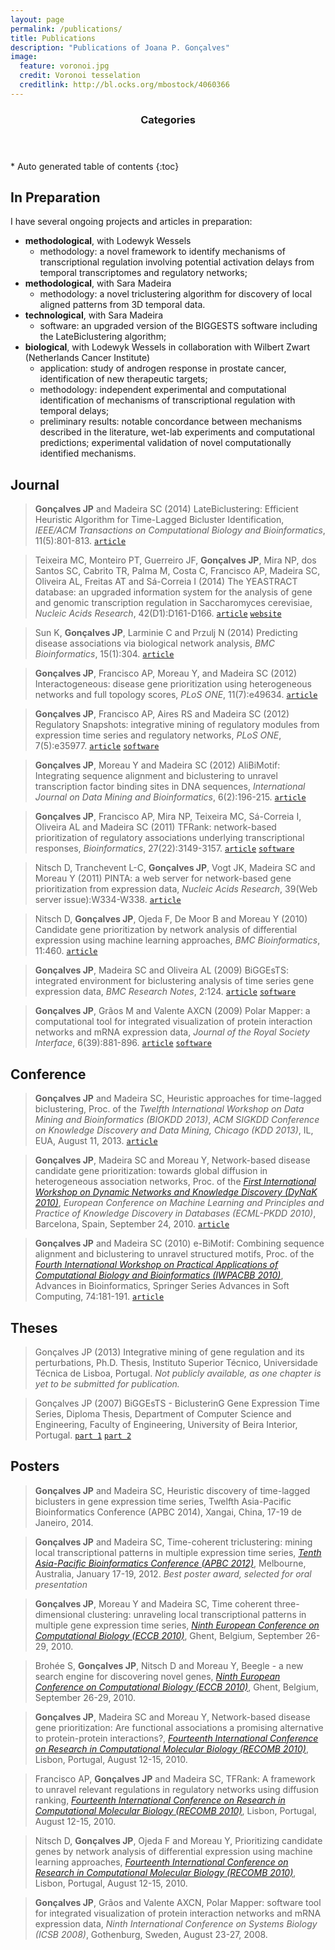 ```yaml
---
layout: page
permalink: /publications/
title: Publications
description: "Publications of Joana P. Gonçalves"
image:
  feature: voronoi.jpg
  credit: Voronoi tesselation
  creditlink: http://bl.ocks.org/mbostock/4060366
---
```


<section id="table-of-contents" class="toc">
  <header>
    <h3>Categories</h3>
  </header>
<div id="drawer" markdown="1">
*  Auto generated table of contents
{:toc}
</div>
</section><!-- /#table-of-contents -->

## In Preparation
I have several ongoing projects and articles in preparation:

+ **methodological**, with Lodewyk Wessels
    + methodology: a novel framework to identify mechanisms of transcriptional regulation involving potential activation delays from temporal transcriptomes and regulatory networks;
+ **methodological**, with Sara Madeira
    + methodology: a novel triclustering algorithm for discovery of local aligned patterns from 3D temporal data.
+ **technological**, with Sara Madeira
    + software: an upgraded version of the BIGGESTS software including the LateBiclustering algorithm;
+ **biological**, with Lodewyk Wessels in collaboration with Wilbert Zwart (Netherlands Cancer Institute)
    + application: study of androgen response in prostate cancer, identification of new therapeutic targets;
    + methodology: independent experimental and computational identification of mechanisms of transcriptional regulation with temporal delays;
    + preliminary results: notable concordance between mechanisms described in the literature, wet-lab experiments and computational predictions; experimental validation of novel computationally identified mechanisms.

## Journal

> **Gonçalves JP** and Madeira SC (2014) LateBiclustering: Efficient Heuristic Algorithm for Time-Lagged Bicluster Identification, *IEEE/ACM Transactions on Computational Biology and Bioinformatics*, 11(5):801-813. [`article`](https://dx.doi.org/doi:10.1109/TCBB.2014.2312007)

> Teixeira MC, Monteiro PT, Guerreiro JF, **Gonçalves JP**, Mira NP, dos Santos SC, Cabrito TR, Palma M, Costa C, Francisco AP, Madeira SC, Oliveira AL, Freitas AT and Sá-Correia I (2014) The YEASTRACT database: an upgraded information system for the analysis of gene and genomic transcription regulation in Saccharomyces cerevisiae, *Nucleic Acids Research*, 42(D1):D161-D166. [`article`](http://dx.doi.org/doi:10.1093/nar/gkt1015) [`website`](http://www.yeastract.com)

> Sun K, **Gonçalves JP**, Larminie C and Przulj N (2014) Predicting disease associations via biological network analysis, *BMC Bioinformatics*, 15(1):304. [`article`](http://www.biomedcentral.com/1471-2105/15/304/)

> **Gonçalves JP**, Francisco AP, Moreau Y, and Madeira SC (2012) Interactogeneous: disease gene prioritization using heterogeneous networks and full topology scores, *PLoS ONE*, 11(7):e49634. [`article`](http://dx.doi.org/doi:10.1371/journal.pone.0049634)

> **Gonçalves JP**, Francisco AP, Aires RS and Madeira SC (2012) Regulatory Snapshots: integrative mining of regulatory modules from expression time series and regulatory networks, *PLoS ONE*, 7(5):e35977. [`article`](http://dx.doi.org/doi:10.1371/journal.pone.0035977) [`software`](http://kdbio.inesc-id.pt/software/regulatorysnapshots)

> **Gonçalves JP**, Moreau Y and Madeira SC (2012) AliBiMotif: Integrating sequence alignment and biclustering to unravel transcription factor binding sites in DNA sequences, *International Journal on Data Mining and Bioinformatics*, 6(2):196-215. [`article`](http://dx.doi.org/doi:10.1504/ijdmb.2012.048198)

> **Gonçalves JP**, Francisco AP, Mira NP, Teixeira MC, Sá-Correia I, Oliveira AL and Madeira SC (2011) TFRank: network-based prioritization of regulatory associations underlying transcriptional responses, *Bioinformatics*, 27(22):3149-3157. [`article`](http://dx.doi.org/doi:10.1093/bioinformatics/BTR546) [`software`](http://kdbio.inesc-id.pt/software/tfrank)

> Nitsch D, Tranchevent L-C, **Gonçalves JP**, Vogt JK, Madeira SC and Moreau Y (2011) PINTA: a web server for network-based gene prioritization from expression data, *Nucleic Acids Research*, 39(Web server issue):W334-W338. [`article`](http://dx.doi.org/doi:10.1093/nar/gkr289)

> Nitsch D, **Gonçalves JP**, Ojeda F, De Moor B and Moreau Y (2010) Candidate gene prioritization by network analysis of differential expression using machine learning approaches, *BMC Bioinformatics*, 11:460. [`article`](http://dx.doi.org/doi:10.1186/1471-2105-11-460)

> **Gonçalves JP**, Madeira SC and Oliveira AL (2009) BiGGEsTS: integrated environment for biclustering analysis of time series gene expression data, *BMC Research Notes*, 2:124. [`article`](http://dx.doi.org/doi:10.1186/1756-0500-2-124) [`software`](http://kdbio.inesc-id.pt/software/biggests)

> **Gonçalves JP**, Grãos M and Valente AXCN (2009) Polar Mapper: a computational tool for integrated visualization of protein interaction networks and mRNA expression data, *Journal of the Royal Society Interface*, 6(39):881-896. [`article`](http://dx.doi.org/doi:10.1098/rsif.2008.0407) [`software`](http://kdbio.inesc-id.pt/software/polarmapper)

## Conference

> **Gonçalves JP** and Madeira SC, Heuristic approaches for time-lagged biclustering, Proc. of the *Twelfth International Workshop on Data Mining and Bioinformatics (BIOKDD 2013)*, *ACM SIGKDD Conference on Knowledge Discovery and Data Mining, Chicago (KDD 2013)*, IL, EUA, August 11, 2013. [`article`](http://dx.doi.org/10.1145/2500863.2500865)

> **Gonçalves JP**, Madeira SC and Moreau Y, Network-based disease candidate gene prioritization: towards global diffusion in heterogeneous association networks, Proc. of the [*First International Workshop on Dynamic Networks and Knowledge Discovery (DyNaK 2010)*](http://kdd.di.unito.it/DyNaK2010/index.html), *European Conference on Machine Learning and Principles and Practice of Knowledge Discovery in Databases (ECML-PKDD 2010)*, Barcelona, Spain, September 24, 2010. [`article`](http://sunsite.informatik.rwth-aachen.de/Publications/CEUR-WS/Vol-655/dynak2010_paper5.pdf)

> **Gonçalves JP** and Madeira SC (2010) e-BiMotif: Combining sequence alignment and biclustering to unravel structured motifs, Proc. of the [*Fourth International Workshop on Practical Applications of Computational Biology and Bioinformatics (IWPACBB 2010)*](http://iwpacbb2010.di.uminho.pt/), Advances in Bioinformatics, Springer Series Advances in Soft Computing, 74:181-191. [`article`](http://dx.doi.org/doi:10.1007/978-3-642-13214-8_24)

## Theses

> Gonçalves JP (2013) Integrative mining of gene regulation and its perturbations, Ph.D. Thesis, Instituto Superior Técnico, Universidade Técnica de Lisboa, Portugal.
*Not publicly available, as one chapter is yet to be submitted for publication.*

> Gonçalves JP (2007) BiGGEsTS - BiclusterinG Gene Expression Time Series, Diploma Thesis, Department of Computer Science and Engineering, Faculty of Engineering, University of Beira Interior, Portugal.
[`part 1`](http://www.inesc-id.pt/ficheiros/publicacoes/4308.pdf) [`part 2`](http://www.inesc-id.pt/ficheiros/publicacoes/4309.pdf)

## Posters

> **Gonçalves JP** and Madeira SC, Heuristic discovery of time-lagged biclusters in gene expression time series, Twelfth Asia-Pacific Bioinformatics Conference (APBC 2014), Xangai, China, 17-19 de Janeiro, 2014.

> **Gonçalves JP** and Madeira SC, Time-coherent triclustering: mining local transcriptional patterns in multiple expression time series, [*Tenth Asia-Pacific Bioinformatics Conference (APBC 2012)*](http://homepage.cs.latrobe.edu.au/ypchen/APBC2012/), Melbourne, Australia, January 17-19, 2012.
*Best poster award, selected for oral presentation*

> **Gonçalves JP**, Moreau Y and Madeira SC, Time coherent three-dimensional clustering: unraveling local transcriptional patterns in multiple gene expression time series, [*Ninth European Conference on Computational Biology (ECCB 2010)*](http://www.eccb2010.org/), Ghent, Belgium, September 26-29, 2010.

> Brohée S, **Gonçalves JP**, Nitsch D and Moreau Y, Beegle - a new search engine for discovering novel genes, [*Ninth European Conference on Computational Biology (ECCB 2010)*](http://www.eccb2010.org/), Ghent, Belgium, September 26-29, 2010.

> **Gonçalves JP**, Madeira SC and Moreau Y, Network-based disease gene prioritization: Are functional associations a promising alternative to protein-protein interactions?, [*Fourteenth International Conference on Research in Computational Molecular Biology (RECOMB 2010)*](http://kdbio.inesc-id.pt/recomb2010/home.html), Lisbon, Portugal, August 12-15, 2010.

> Francisco AP, **Gonçalves JP** and Madeira SC, TFRank: A framework to unravel relevant regulations in regulatory networks using diffusion ranking, [*Fourteenth International Conference on Research in Computational Molecular Biology (RECOMB 2010)*](http://kdbio.inesc-id.pt/recomb2010/home.html), Lisbon, Portugal, August 12-15, 2010.

> Nitsch D, **Gonçalves JP**, Ojeda F and Moreau Y, Prioritizing candidate genes by network analysis of differential expression using machine learning approaches, [*Fourteenth International Conference on Research in Computational Molecular Biology (RECOMB 2010)*](http://kdbio.inesc-id.pt/recomb2010/home.html), Lisbon, Portugal, August 12-15, 2010.

> **Gonçalves JP**, Grãos and Valente AXCN, Polar Mapper: software tool for integrated visualization of protein interaction networks and mRNA expression data, *Ninth International Conference on Systems Biology (ICSB 2008)*, Gothenburg, Sweden, August 23-27, 2008.

